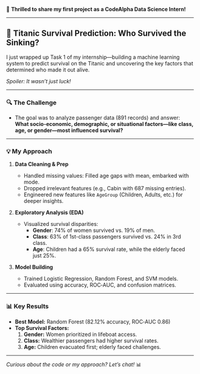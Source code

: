 🚀 **Thrilled to share my first project as a CodeAlpha Data Science Intern!**

---

## 🚢 Titanic Survival Prediction: Who Survived the Sinking?

I just wrapped up Task 1 of my internship—building a machine learning system to predict survival on the Titanic and uncovering the key factors that determined who made it out alive.

_Spoiler: It wasn’t just luck!_

---

### 🔍 The Challenge

- The goal was to analyze passenger data (891 records) and answer:  
  **What socio-economic, demographic, or situational factors—like class, age, or gender—most influenced survival?**

---

### 💡 My Approach

1. **Data Cleaning & Prep**  
   - Handled missing values: Filled age gaps with mean, embarked with mode.  
   - Dropped irrelevant features (e.g., Cabin with 687 missing entries).  
   - Engineered new features like `AgeGroup` (Children, Adults, etc.) for deeper insights.

2. **Exploratory Analysis (EDA)**  
   - Visualized survival disparities:  
     - **Gender**: 74% of women survived vs. 19% of men.  
     - **Class**: 63% of 1st-class passengers survived vs. 24% in 3rd class.  
     - **Age**: Children had a 65% survival rate, while the elderly faced just 25%.

3. **Model Building**  
   - Trained Logistic Regression, Random Forest, and SVM models.  
   - Evaluated using accuracy, ROC‑AUC, and confusion matrices.

---

### 📊 Key Results

- **Best Model:** Random Forest (82.12% accuracy, ROC‑AUC 0.86)  
- **Top Survival Factors:**  
  1. **Gender:** Women prioritized in lifeboat access.  
  2. **Class:** Wealthier passengers had higher survival rates.  
  3. **Age:** Children evacuated first; elderly faced challenges.

---

_Curious about the code or my approach? Let’s chat!_ 📊
